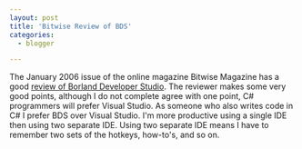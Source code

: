 ```yaml
---
layout: post
title: 'Bitwise Review of BDS'
categories:
  - blogger

---
```


The January 2006 issue of the online magazine Bitwise Magazine has a good <a href="http://www.bitwisemag.com/copy/reviews/software/programming/borland/bds2006.html">review of Borland Developer Studio</a>.  The reviewer makes some very good points, although I do not complete agree with one point, C# programmers will prefer Visual Studio.  As someone who also writes code in C# I prefer BDS over Visual Studio.  I'm more productive using a single IDE then using two separate IDE.  Using two separate IDE means I have to remember two sets of the hotkeys, how-to's, and so on.
